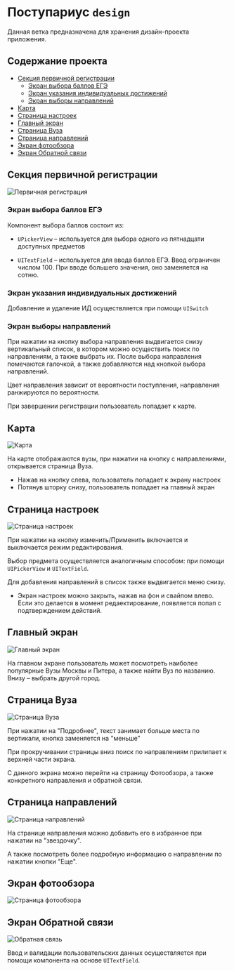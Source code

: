 Поступариус `design`
=================

Данная ветка предназначена для хранения дизайн-проекта приложения.

## Содержание проекта

   * [Секция первичной регистрации](#секция-первичной-регистрации)
      * [Экран выбора баллов ЕГЭ](#экран-выбора-баллов-егэ)
      * [Экран указания индивидуальных достижений](#экран-указания-индивидуальных-достижений)
      * [Экран выборы направлений](#экран-выборы-направлений)
   * [Карта](#карта)
   * [Страница настроек](#страница-настроек)
   * [Главный экран](#главный-экран)
   * [Страница Вуза](#страница-вуза)
   * [Страница направлений](#страница-направлений)
   * [Экран фотообзора](#экран-фотообзора)
   * [Экран Обратной связи](#экран-обратной-связи)



## Секция первичной регистрации

![Первичная регистрация](./design/png%20export/registration.png)

### Экран выбора баллов ЕГЭ

Компонент выбора баллов состоит из:

- `UPickerView` – используется для выбора одного из пятнадцати доступных предметов

- `UITextField` – используется для ввода баллов ЕГЭ. Ввод ограничен числом 100. 
При вводе большего значения, оно заменяется на сотню.

### Экран указания индивидуальных достижений

Добавление и удаление ИД осуществляется при помощи `UISwitch`

### Экран выборы направлений

При нажатии на кнопку выбора направления выдвигается снизу вертикальный список,
в котором можно осуществить поиск по направлениям, а также выбрать их.
После выбора направления помечаются галочкой, а также добавляются над 
кнопкой выбора направлений.

Цвет направления зависит от вероятности поступления, направления ранжируются 
по вероятности. 

При завершении регистрации пользователь попадает к карте.

## Карта

![Карта](./design/png%20export/map.png)

На карте отображаются вузы, при нажатии на кнопку с направлениями, 
открывается страница Вуза. 

- Нажав на кнопку слева, пользователь попадает к экрану настроек
- Потянув шторку снизу, пользователь попадает на главный экран

## Страница настроек

![Страница настроек](./design/png%20export/settings.png)

При нажатии на кнопку изменить/Применить включается и выключается режим редактирования.

Выбор предмета осуществляется аналогичным способом: при помощи `UIPickerView` и `UITextField`.

Для добавления направлений в список также выдвигается меню снизу.

- Экран настроек можно закрыть, нажав на фон и свайпом влево. Если это делается 
в момент редаектирование, появляется попап с подтверждением действий.

## Главный экран 

![Главный экран](./design/png%20export/home.png)

На главном экране пользователь может посмотреть наиболее популярные Вузы Москвы 
и Питера, а также найти Вуз по названию. Внизу – выбрать другой город.

## Страница Вуза

![Страница Вуза](./design/png%20export/university.png)

При нажатии на "Подробнее", текст занимает больше места по вертикали, кнопка 
заменяется на "меньше"

При прокручивании страницы вниз поиск по направлениям прилипает к верхней части 
экрана.

С данного экрана можно перейти на страницу Фотообзора, а также конкретного 
направления и обратной связи.

## Страница направлений

![Страница направлений](./design/png%20export/edPrograms.png)

На странице направления можно добавить его в избранное при нажатии на "звездочку".

А также посмотреть более подробную информацию о направлении по нажатии кнопки "Еще".


## Экран фотообзора

![Страница фотообзора](./design/png%20export/photos.png)

## Экран Обратной связи

![Обратная связь](./design/png%20export/feedback.png)

Ввод и валидации пользовательских данных осуществляется при помощи компонента 
на основе `UITextField`.